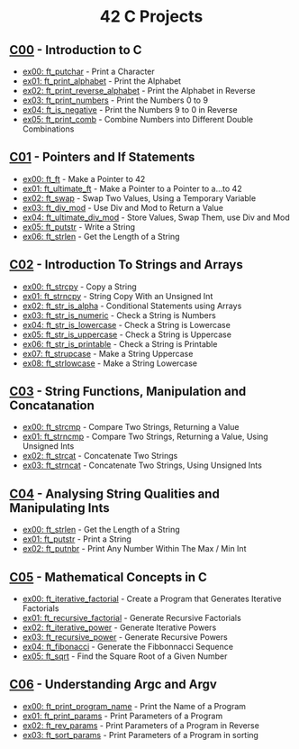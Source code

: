 <div align="center">

# 42 C Projects

</div>

## [C00](https://github.com/di-pokemon/piscine/tree/main/C00) - Introduction to C

- [ex00: ft_putchar](https://github.com/di-pokemon/piscine/blob/main/C00/ex00/ft_putchar.c) - Print a Character
- [ex01: ft_print_alphabet](https://github.com/di-pokemon/piscine/blob/main/C00/ex01/ft_print_alphabet.c) - Print the Alphabet
- [ex02: ft_print_reverse_alphabet](https://github.com/di-pokemon/piscine/blob/main/C00/ex02/ft_print_reverse_alphabet.c) - Print the Alphabet in Reverse
- [ex03: ft_print_numbers](https://github.com/di-pokemon/piscine/blob/main/C00/ex03/ft_print_numbers.c) - Print the Numbers 0 to 9
- [ex04: ft_is_negative](https://github.com/di-pokemon/piscine/blob/main/C00/ex04/ft_is_negative.c) - Print the Numbers 9 to 0 in Reverse
- [ex05: ft_print_comb](https://github.com/di-pokemon/piscine/blob/main/C00/ex05/ft_print_comb.c) - Combine Numbers into Different Double Combinations

## [C01](https://github.com/di-pokemon/piscine/tree/main/C01) - Pointers and If Statements

- [ex00: ft_ft](https://github.com/di-pokemon/piscine/tree/main/C01/ex00/ft_ft.c) - Make a Pointer to 42
- [ex01: ft_ultimate_ft](https://github.com/di-pokemon/piscine/tree/main/C01/ex01/ft_ultimate_ft.c) - Make a Pointer to a Pointer to a...to 42
- [ex02: ft_swap](https://github.com/di-pokemon/piscine/tree/main/C01/ex02/ft_swap.c) - Swap Two Values, Using a Temporary Variable
- [ex03: ft_div_mod](https://github.com/di-pokemon/piscine/tree/main/C01/ex03/ft_div_mod.c) - Use Div and Mod to Return a Value
- [ex04: ft_ultimate_div_mod](https://github.com/di-pokemon/piscine/tree/main/C01/ex04/ft_ultimate_div_mod.c) - Store Values, Swap Them, use Div and Mod
- [ex05: ft_putstr](https://github.com/di-pokemon/piscine/tree/main/C01/ex05/ft_putstr.c) - Write a String
- [ex06: ft_strlen](https://github.com/di-pokemon/piscine/tree/main/C01/ex06/ft_strlen.c) - Get the Length of a String

## [C02](https://github.com/di-pokemon/piscine/tree/main/C02) - Introduction To Strings and Arrays

- [ex00: ft_strcpy](https://github.com/di-pokemon/piscine/tree/main/C02/ex00/ft_strcpy.c) - Copy a String
- [ex01: ft_strncpy](https://github.com/di-pokemon/piscine/tree/main/C02/ex01/ft_strncpy.c) - String Copy With an Unsigned Int
- [ex02: ft_str_is_alpha](https://github.com/di-pokemon/piscine/tree/main/C02/ex02/ft_str_is_alpha.c) - Conditional Statements using Arrays
- [ex03: ft_str_is_numeric](https://github.com/di-pokemon/piscine/tree/main/C02/ex03/ft_str_is_numeric.c) - Check a String is Numbers
- [ex04: ft_str_is_lowercase](https://github.com/di-pokemon/piscine/tree/main/C02/ex04/ft_str_is_lowercase.c) - Check a String is Lowercase
- [ex05: ft_str_is_uppercase](https://github.com/di-pokemon/piscine/tree/main/C02/ex05/ft_str_is_uppercase.c) - Check a String is Uppercase
- [ex06: ft_str_is_printable](https://github.com/di-pokemon/piscine/tree/main/C02/ex06/ft_str_is_printable.c) - Check a String is Printable
- [ex07: ft_strupcase](https://github.com/di-pokemon/piscine/tree/main/C02/ex07/ft_strupcase.c) - Make a String Uppercase
- [ex08: ft_strlowcase](https://github.com/di-pokemon/piscine/tree/main/C02/ex08/ft_strlowcase.c) - Make a String Lowercase

## [C03](https://github.com/di-pokemon/piscine/tree/main/C03) - String Functions, Manipulation and Concatanation

- [ex00: ft_strcmp](https://github.com/di-pokemon/piscine/tree/main/C03/ex00/ft_strcmp.c) - Compare Two Strings, Returning a Value
- [ex01: ft_strncmp](https://github.com/di-pokemon/piscine/tree/main/C03/ex01/ft_strncmp.c) - Compare Two Strings, Returning a Value, Using Unsigned Ints
- [ex02: ft_strcat](https://github.com/di-pokemon/piscine/tree/main/C03/ex02/ft_strcat.c) - Concatenate Two Strings
- [ex03: ft_strncat](https://github.com/di-pokemon/piscine/tree/main/C03/ex03/ft_strncat.c) - Concatenate Two Strings, Using Unsigned Ints

## [C04](https://github.com/di-pokemon/piscine/tree/main/C04) - Analysing String Qualities and Manipulating Ints

- [ex00: ft_strlen](https://github.com/di-pokemon/piscine/tree/main/C04/ex00/ft_strlen.c) - Get the Length of a String
- [ex01: ft_putstr](https://github.com/di-pokemon/piscine/tree/main/C04/ex01/ft_putstr.c) - Print a String
- [ex02: ft_putnbr](https://github.com/di-pokemon/piscine/tree/main/C04/ex02/ft_putnbr.c) - Print Any Number Within The Max / Min Int

## [C05](https://github.com/di-pokemon/piscine/tree/main/C05) - Mathematical Concepts in C

- [ex00: ft_iterative_factorial](https://github.com/di-pokemon/piscine/tree/main/C05/ex00/ft_iterative_factorial.c) - Create a Program that Generates Iterative Factorials
- [ex01: ft_recursive_factorial](https://github.com/di-pokemon/piscine/tree/main/C05/ex01/ft_recursive_factorial.c) - Generate Recursive Factorials
- [ex02: ft_iterative_power](https://github.com/di-pokemon/piscine/tree/main/C05/ex02/ft_iterative_power.c) - Generate Iterative Powers
- [ex03: ft_recursive_power](https://github.com/di-pokemon/piscine/tree/main/C05/ex03/ft_recursive_power.c) - Generate Recursive Powers
- [ex04: ft_fibonacci](https://github.com/di-pokemon/piscine/tree/main/C05/ex04/ft_fibonacci.c) - Generate the Fibbonnacci Sequence
- [ex05: ft_sqrt](https://github.com/di-pokemon/piscine/tree/main/C05/ex05/ft_sqrt.c) - Find the Square Root of a Given Number

## [C06](https://github.com/di-pokemon/piscine/tree/main/C06) - Understanding Argc and Argv

- [ex00: ft_print_program_name](https://github.com/di-pokemon/piscine/tree/main/C06/ex0/ft_print_program_name.c) - Print the Name of a Program
- [ex01: ft_print_params](https://github.com/di-pokemon/piscine/tree/C06/ex01/ft_print_params.c) - Print Parameters of a Program
- [ex02: ft_rev_params](https://github.com/di-pokemon/piscine/tree/main/C06/ex02/ft_rev_params.c) - Print Parameters of a Program in Reverse
- [ex03: ft_sort_params](https://github.com/di-pokemon/piscine/tree/main/C06/ex03/ft_sort_params.c) - Print Parameters of a Program in sorting
